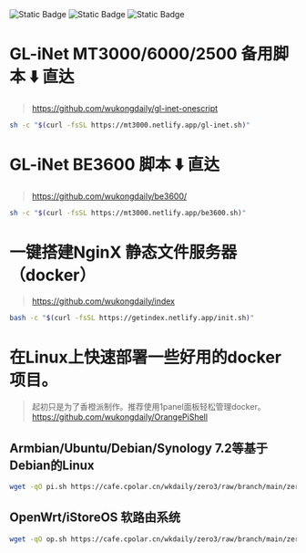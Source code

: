 <img alt="Static Badge" src="https://img.shields.io/badge/MT6000-0?style=flat-square&logoColor=8A2BE2&label=%E5%9E%8B%E5%8F%B7&labelColor=000000&color=336666">
<img alt="Static Badge" src="https://img.shields.io/badge/MT2500A-0?style=flat-square&logoColor=8A2BE2&label=%E5%9E%8B%E5%8F%B7&labelColor=000000&color=D94600"> 
<img alt="Static Badge" src="https://img.shields.io/badge/MT3000-0?style=flat-square&logoColor=8A2BE2&label=%E5%9E%8B%E5%8F%B7&labelColor=000000&color=2828FF"> <br>

# GL-iNet MT3000/6000/2500 备用脚本 ⬇️ 直达<br>
> https://github.com/wukongdaily/gl-inet-onescript

```bash
sh -c "$(curl -fsSL https://mt3000.netlify.app/gl-inet.sh)"
```

# GL-iNet BE3600 脚本 ⬇️ 直达<br>
> https://github.com/wukongdaily/be3600/

```bash
sh -c "$(curl -fsSL https://mt3000.netlify.app/be3600.sh)"
```

# 一键搭建NginX 静态文件服务器（docker）
> https://github.com/wukongdaily/index

```bash
bash -c "$(curl -fsSL https://getindex.netlify.app/init.sh)"
```

# 在Linux上快速部署一些好用的docker项目。
> 起初只是为了香橙派制作。推荐使用1panel面板轻松管理docker。
> https://github.com/wukongdaily/OrangePiShell

## Armbian/Ubuntu/Debian/Synology 7.2等基于Debian的Linux
```bash
wget -qO pi.sh https://cafe.cpolar.cn/wkdaily/zero3/raw/branch/main/zero3/pi.sh && chmod +x pi.sh && ./pi.sh
```
## OpenWrt/iStoreOS 软路由系统

```bash
wget -qO op.sh https://cafe.cpolar.cn/wkdaily/zero3/raw/branch/main/zero3/op.sh && chmod +x op.sh && ./op.sh

```
